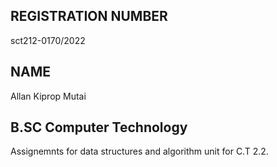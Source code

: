 ## REGISTRATION NUMBER
sct212-0170/2022

## NAME
Allan Kiprop Mutai


## B.SC Computer Technology

Assignemnts for data structures and algorithm unit for C.T 2.2.